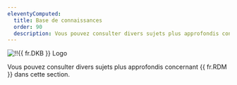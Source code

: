 ```yaml
---
eleventyComputed:
  title: Base de connaissances
  order: 90
  description: Vous pouvez consulter divers sujets plus approfondis concernant {{ fr.RDM }} dans cette section.
---
```

![!!{{ fr.DKB }} Logo](https://cdnweb.devolutions.net/images/projects/knowledge-base/logos/knowledge-base-color-shadow.svg)

Vous pouvez consulter divers sujets plus approfondis concernant {{ fr.RDM }} dans cette section.